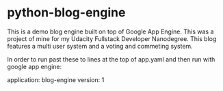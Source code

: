 # python-blog-engine

This is a demo blog engine built on top of Google App Engine. This was a project of mine for my Udacity Fullstack Developer Nanodegree. 
This blog features a multi user system and a voting and commeting system.

In order to run past these to lines at the top of app.yaml and then run with google app engine:

application: blog-engine
version: 1
